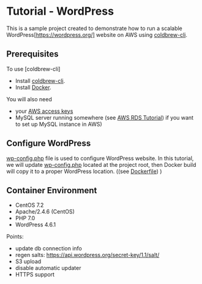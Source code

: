 # Tutorial - WordPress

This is a sample project created to demonstrate how to run a scalable WordPress[https://wordpress.org/] website on AWS using [coldbrew-cli](https://github.com/coldbrewcloud/coldbrew-cli).

## Prerequisites

To use [coldbrew-cli]
- Install [coldbrew-cli](https://github.com/coldbrewcloud/coldbrew-cli).
- Install [Docker](https://docs.docker.com/engine/installation/).

You will also need
- your [AWS access keys](http://docs.aws.amazon.com/AWSSimpleQueueService/latest/SQSGettingStartedGuide/AWSCredentials.html)
- MySQL server running somewhere (see [AWS RDS Tutorial](http://docs.aws.amazon.com/AmazonRDS/latest/UserGuide/CHAP_GettingStarted.CreatingConnecting.MySQL.html)) if you want to set up MySQL instance in AWS)

## Configure WordPress

[wp-config.php](https://codex.wordpress.org/Editing_wp-config.php) file is used to configure WordPress website. In this tutorial, we will update [wp-config.php](https://github.com/coldbrewcloud/tutorial-wordpress/blob/master/wp-config.php) located at the project root, then Docker build will copy it to a proper WordPress location. ((see [Dockerfile](https://github.com/coldbrewcloud/tutorial-wordpress/blob/master/Dockerfile)) )


## Container Environment

- CentOS 7.2
- Apache/2.4.6 (CentOS)
- PHP 7.0
- WordPress 4.6.1


Points:

- update db connection info
- regen salts: https://api.wordpress.org/secret-key/1.1/salt/
- S3 upload
- disable automatic updater
- HTTPS support
